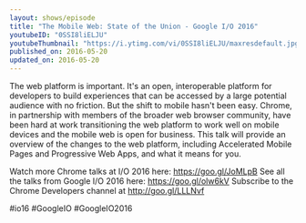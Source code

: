 ```yaml
---
layout: shows/episode
title: "The Mobile Web: State of the Union - Google I/O 2016"
youtubeID: "0SSI8liELJU"
youtubeThumbnail: "https://i.ytimg.com/vi/0SSI8liELJU/maxresdefault.jpg"
published_on: 2016-05-20
updated_on: 2016-05-20
---
```


The web platform is important. It's an open, interoperable platform for developers to build experiences that can be accessed by a large potential audience with no friction. But the shift to mobile hasn't been easy. Chrome, in partnership with members of the broader web browser community, have been hard at work transitioning the web platform to work well on mobile devices and the mobile web is open for business. This talk will provide an overview of the changes to the web platform, including Accelerated Mobile Pages and Progressive Web Apps, and what it means for you. 

Watch more Chrome talks at I/O 2016 here: https://goo.gl/JoMLpB 
See all the talks from Google I/O 2016 here: https://goo.gl/olw6kV
Subscribe to the Chrome Developers channel at http://goo.gl/LLLNvf 

#io16 #GoogleIO #GoogleIO2016
